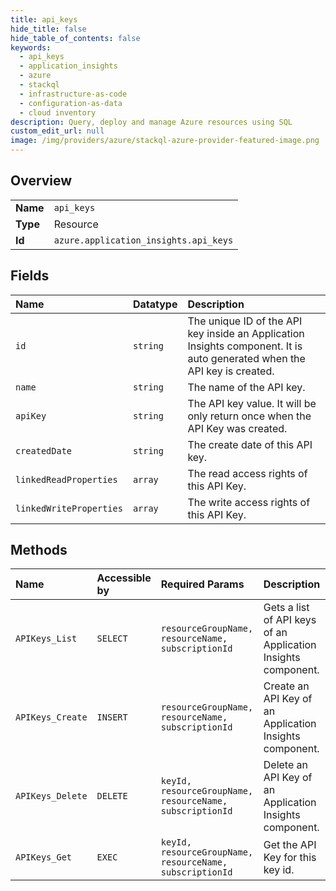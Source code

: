 ```yaml
---
title: api_keys
hide_title: false
hide_table_of_contents: false
keywords:
  - api_keys
  - application_insights
  - azure    
  - stackql
  - infrastructure-as-code
  - configuration-as-data
  - cloud inventory
description: Query, deploy and manage Azure resources using SQL
custom_edit_url: null
image: /img/providers/azure/stackql-azure-provider-featured-image.png
---
```

  
    

## Overview
<table><tbody>
<tr><td><b>Name</b></td><td><code>api_keys</code></td></tr>
<tr><td><b>Type</b></td><td>Resource</td></tr>
<tr><td><b>Id</b></td><td><code>azure.application_insights.api_keys</code></td></tr>
</tbody></table>

## Fields
| Name | Datatype | Description |
|:-----|:---------|:------------|
| `id` | `string` | The unique ID of the API key inside an Application Insights component. It is auto generated when the API key is created. |
| `name` | `string` | The name of the API key. |
| `apiKey` | `string` | The API key value. It will be only return once when the API Key was created. |
| `createdDate` | `string` | The create date of this API key. |
| `linkedReadProperties` | `array` | The read access rights of this API Key. |
| `linkedWriteProperties` | `array` | The write access rights of this API Key. |
## Methods
| Name | Accessible by | Required Params | Description |
|:-----|:--------------|:----------------|:------------|
| `APIKeys_List` | `SELECT` | `resourceGroupName, resourceName, subscriptionId` | Gets a list of API keys of an Application Insights component. |
| `APIKeys_Create` | `INSERT` | `resourceGroupName, resourceName, subscriptionId` | Create an API Key of an Application Insights component. |
| `APIKeys_Delete` | `DELETE` | `keyId, resourceGroupName, resourceName, subscriptionId` | Delete an API Key of an Application Insights component. |
| `APIKeys_Get` | `EXEC` | `keyId, resourceGroupName, resourceName, subscriptionId` | Get the API Key for this key id. |
